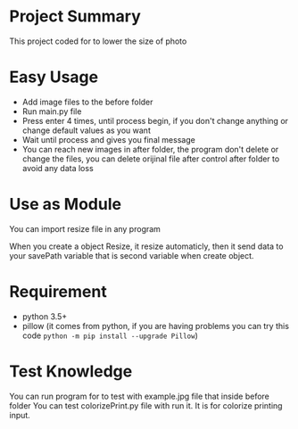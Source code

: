 # Project Summary
This project coded for to lower the size of photo


# Easy Usage
- Add image files to the before folder
- Run main.py file
- Press enter 4 times, until process begin, if you don't change anything or change default values as you want
- Wait until process and gives you final message
- You can reach new images in after folder, the program don't delete or change the files, you can delete orijinal file after control after folder to avoid any data loss  

# Use as Module
You can import resize file in any program

When you create a object Resize, it resize automaticly, then it send data to your savePath variable that is second variable when create object.

# Requirement
- python 3.5+
- pillow (it comes from python, if you are having problems you can try this code `python -m pip install --upgrade Pillow`)


# Test Knowledge
You can run program for to test with example.jpg file that inside before folder
You can test colorizePrint.py file with run it. It is for colorize printing input. 
